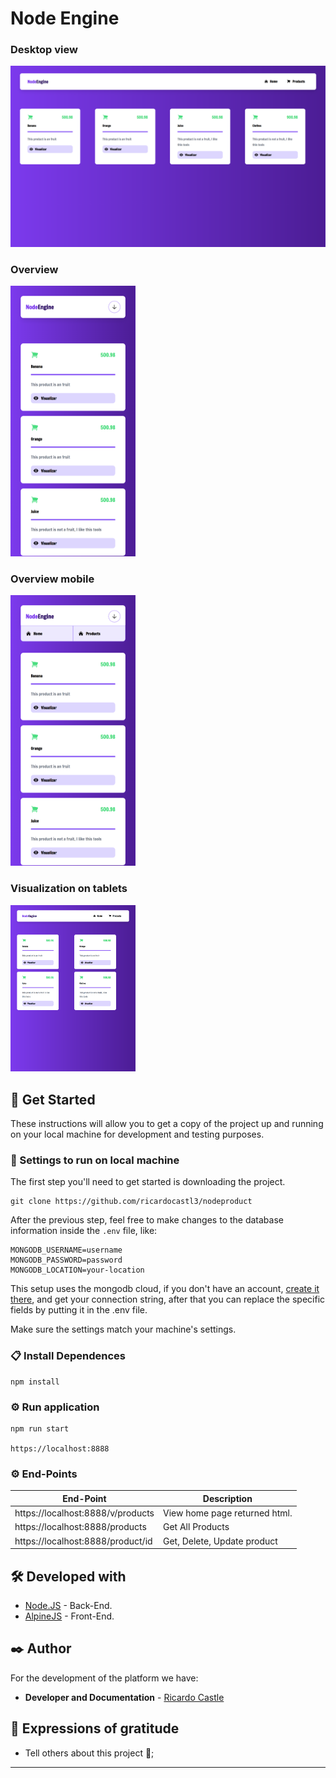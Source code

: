 


# Node Engine

### Desktop view
![mobile-version](https://github.com/ricardocastl3/nodeproduct/blob/master/src/assets/desktop01.png)

### Overview
<img src="https://github.com/ricardocastl3/nodeproduct/blob/master/src/assets/mobile01.png?raw=true" width="200">

### Overview mobile
<img src="https://github.com/ricardocastl3/nodeproduct/blob/master/src/assets/mobile02.png?raw=true" width="200">

### Visualization on tablets
<img src="https://github.com/ricardocastl3/nodeproduct/blob/master/src/assets/tablet01.png?raw=true" width="200">

## 🚀 Get Started

These instructions will allow you to get a copy of the project up and running on your local machine for development and testing purposes.

### 🔧 Settings to run on local machine

The first step you'll need to get started is downloading the project.

```
git clone https://github.com/ricardocastl3/nodeproduct
```

After the previous step, feel free to make changes to the database information inside the ``.env`` file, like:

```
MONGODB_USERNAME=username
MONGODB_PASSWORD=password
MONGODB_LOCATION=your-location
```

This setup uses the mongodb cloud, if you don't have an account, [create it there](https://account.mongodb.com/account/login), and get your connection string, after that you can replace the specific fields by putting it in the .env file.

Make sure the settings match your machine's settings.


### 📋 Install Dependences
```
npm install
```

### ⚙️ Run application

```
npm run start

https://localhost:8888
```

### ⚙️ End-Points


| End-Point | Description
|---|---|
https://localhost:8888/v/products | View home page returned html.
https://localhost:8888/products | Get All Products
https://localhost:8888/product/id | Get, Delete, Update product



## 🛠️ Developed with


* [Node.JS](https://nodejs.org/en/docs) - Back-End.
* [AlpineJS](https://alpinejs.dev/) - Front-End.

## ✒️ Author

For the development of the platform we have:

* **Developer and Documentation** - [Ricardo Castle](https://www.linkedin.com/in/ricardocastles/)


## 🎁 Expressions of gratitude

* Tell others about this project 📢;

---